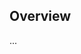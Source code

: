 <!-- Note: Please must use one of our issue templates to file an issue! 🛑 -->
<!-- 👉 https://github.com/JoshuaKGoldberg/poop-recipes/issues/new/choose 👈 -->
<!-- **Issues that should have been filed with a template will be closed without action, and we will ask you to use a template.** -->

<!-- This blank issue template is only for issues that don't fit any of the templates. -->

## Overview

...
